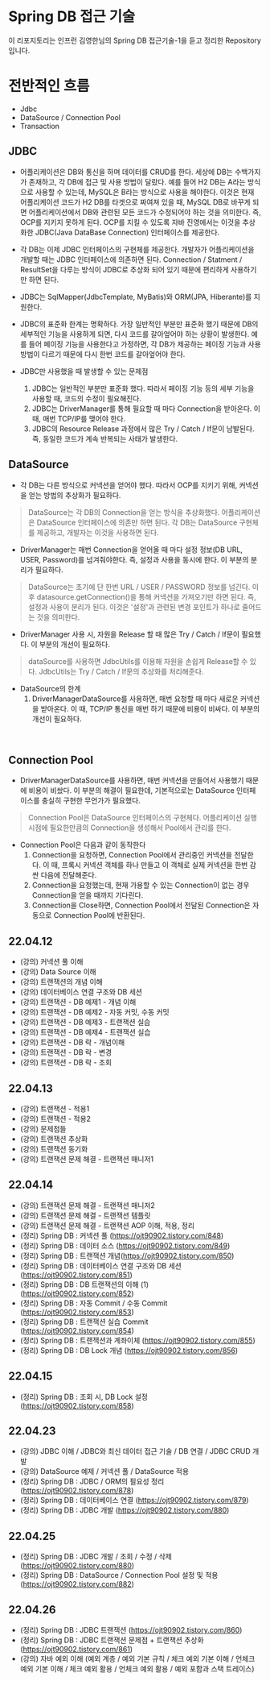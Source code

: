 # Spring DB 접근 기술
이 리포지토리는 인프런 김영한님의 Spring DB 접근기술-1을 듣고 정리한 Repository입니다.

# 전반적인 흐름
- Jdbc
- DataSource / Connection Pool
- Transaction


## JDBC
- 어플리케이션은 DB와 통신을 하며 데이터를 CRUD를 한다. 세상에 DB는 수백가지가 존재하고, 각 DB에 접근 및 사용 방법이 달랐다. 예를 들어 H2 DB는 A라는 방식으로 사용할 수 있는데, MySQL은 B라는 방식으로 사용을 해야한다. 이것은 현재 어플리케이션 코드가 H2 DB를 타겟으로 짜여져 있을 때, MySQL DB로 바꾸게 되면 어플리케이션에서 DB와 관련된 모든 코드가 수정되어야 하는 것을 의미한다. 즉, OCP를 지키지 못하게 된다. OCP를 지킬 수 있도록 자바 진영에서는 이것을 추상화한 JDBC(Java DataBase Connection) 인터페이스를 제공한다. 

- 각 DB는 이제 JDBC 인터페이스의 구현체를 제공한다. 개발자가 어플리케이션을 개발할 때는 JDBC 인터페이스에 의존하면 된다. Connection / Statment / ResultSet을 다루는 방식이 JDBC로 추상화 되어 있기 때문에 편리하게 사용하기만 하면 된다. 

- JDBC는 SqlMapper(JdbcTemplate, MyBatis)와 ORM(JPA, Hiberante)를 지원한다.

- JDBC의 표준화 한계는 명확하다. 가장 일반적인 부분만 표준화 했기 때문에 DB의 세부적인 기능을 사용하게 되면, 다시 코드를 갈아엎어야 하는 상황이 발생한다. 예를 들어 페이징 기능을 사용한다고 가정하면, 각 DB가 제공하는 페이징 기능과 사용방법이 다르기 때문에 다시 한번 코드를 갈아엎어야 한다. 

- JDBC만 사용했을 때 발생할 수 있는 문제점
  1. JDBC는 일반적인 부분만 표준화 했다. 따라서 페이징 기능 등의 세부 기능을 사용할 때, 코드의 수정이 필요해진다.
  2. JDBC는 DriverManager를 통해 필요할 때 마다 Connection을 받아온다. 이 때, 매번 TCP/IP를 맺어야 한다.
  3. JDBC의 Resource Release 과정에서 많은 Try / Catch / If문이 남발된다. 즉, 동일한 코드가 계속 반복되는 사태가 발생한다. 


## DataSource
- 각 DB는 다른 방식으로 커넥션을 얻어야 했다. 따라서 OCP를 지키기 위해, 커넥션을 얻는 방법의 추상화가 필요하다. </br>
> DataSource는 각 DB의 Connection을 얻는 방식을 추상화했다. 어플리케이션은 DataSource 인터페이스에 의존만 하면 된다. 각 DB는 DataSource 구현체를 제공하고, 개발자는 이것을 사용하면 된다.


- DriverManager는 매번 Connection을 얻어올 때 마다 설정 정보(DB URL, USER, Password)를 넘겨줘야한다. 즉, 설정과 사용을 동시에 한다. 이 부분의 분리가 필요하다.
> DataSource는 초기에 단 한번 URL / USER / PASSWORD 정보를 넘긴다. 이후 datasource.getConnection()을 통해 커넥션을 가져오기만 하면 된다. 즉, 설정과 사용이 분리가 된다. 이것은 '설정'과 관련된 변경 포인트가 하나로 줄어드는 것을 의미한다. 


- DriverManager 사용 시, 자원을 Release 할 때 많은 Try / Catch / If문이 필요했다. 이 부분의 개선이 필요하다. </br>
> dataSource를 사용하면 JdbcUtils를 이용해 자원을 손쉽게 Release할 수 있다. JdbcUtils는 Try / Catch / If문의 추상화를 처리해준다. 


- DataSource의 한계
  1. DriverManagerDataSource를 사용하면, 매번 요청할 때 마다 새로운 커넥션을 받아온다. 이 때, TCP/IP 통신을 매번 하기 때문에 비용이 비싸다. 이 부분의 개선이 필요하다. 
</br>

## Connection Pool
- DriverManagerDataSource를 사용하면, 매번 커넥션을 만들어서 사용했기 때문에 비용이 비쌌다. 이 부분의 해결이 필요한데, 기본적으로는 DataSource 인터페이스를 충실히 구현한 무언가가 필요했다. 
> Connection Pool은 DataSource 인터페이스의 구현체다. 어플리케이션 실행 시점에 필요한만큼의 Connection을 생성해서 Pool에서 관리를 한다.


- Connection Pool은 다음과 같이 동작한다
  1. Connection을 요청하면, Connection Pool에서 관리중인 커넥션을 전달한다. 이 때, 프록시 커넥션 객체를 하나 만들고 이 객체로 실제 커넥션을 한번 감싼 다음에 전달해준다. 
  2. Connection을 요청했는데, 현재 가용할 수 있는 Connection이 없는 경우 Connection을 얻을 때까지 기다린다.
  3. Connection을 Close하면, Connection Pool에서 전달된 Connection은 자동으로 Connection Pool에 반환된다. 



## 22.04.12 
+ (강의) 커넥션 풀 이해
+ (강의) Data Source 이해
+ (강의) 트랜잭션의 개념 이해
+ (강의) 데이터베이스 연결 구조와 DB 세션 
+ (강의) 트랜잭션 - DB 예제1 - 개념 이해 
+ (강의) 트랜잭션 - DB 예제2 - 자동 커밋, 수동 커밋
+ (강의) 트랜잭션 - DB 예제3 - 트랜잭션 실습
+ (강의) 트랜잭션 - DB 예제4 - 트랜잭션 실습
+ (강의) 트랜잭션 - DB 락 - 개념이해
+ (강의) 트랜잭션 - DB 락 - 변경
+ (강의) 트랜잭션 - DB 락 - 조회


## 22.04.13
+ (강의) 트랜잭션 - 적용1
+ (강의) 트랜잭션 - 적용2
+ (강의) 문제점들
+ (강의) 트랜잭션 추상화
+ (강의) 트랜잭션 동기화
+ (강의) 트랜잭션 문제 해결 - 트랜잭션 매니저1


## 22.04.14
+ (강의) 트랜잭션 문제 해결 - 트랜잭션 매니저2
+ (강의) 트랜잭션 문제 해결 - 트랜잭션 템플릿
+ (강의) 트랜잭션 문제 해결 - 트랜잭션 AOP 이해, 적용, 정리
+ (정리) Spring DB : 커넥션 풀 (https://ojt90902.tistory.com/848)
+ (정리) Spring DB : 데이터 소스 (https://ojt90902.tistory.com/849)
+ (정리) Spring DB : 트랜잭션 개념(https://ojt90902.tistory.com/850)
+ (정리) Spring DB : 데이터베이스 연결 구조와 DB 세션(https://ojt90902.tistory.com/851)
+ (정리) Spring DB : DB 트랜잭션의 이해 (1) (https://ojt90902.tistory.com/852)
+ (정리) Spring DB : 자동 Commit / 수동 Commit (https://ojt90902.tistory.com/853)
+ (정리) Spring DB : 트랜잭션 실습 Commit (https://ojt90902.tistory.com/854)
+ (정리) Spring DB : 트랜잭션과 계좌이체 (https://ojt90902.tistory.com/855)
+ (정리) Spring DB : DB Lock 개념 (https://ojt90902.tistory.com/856)

## 22.04.15
+ (정리) Spring DB : 조회 시, DB Lock 설정  (https://ojt90902.tistory.com/858)


## 22.04.23
+ (강의) JDBC 이해 / JDBC와 최신 데이터 접근 기술 / DB 연결 / JDBC CRUD 개발
+ (강의) DataSource 예제 / 커넥션 풀 / DataSource 적용 
+ (정리) Spring DB : JDBC / ORM의 필요성 정리(https://ojt90902.tistory.com/878)
+ (정리) Spring DB : 데이터베이스 연결 (https://ojt90902.tistory.com/879)
+ (정리) Spring DB : JDBC 개발 (https://ojt90902.tistory.com/880)

## 22.04.25
+ (정리) Spring DB : JDBC 개발 / 조회 / 수정 / 삭제 (https://ojt90902.tistory.com/880)
+ (정리) Spring DB : DataSource / Connection Pool 설정 및 적용(https://ojt90902.tistory.com/882)

## 22.04.26
+ (정리) Spring DB : JDBC 트랜잭션  (https://ojt90902.tistory.com/860)
+ (정리) Spring DB : JDBC 트랜잭션 문제점 + 트랜잭션 추상화  (https://ojt90902.tistory.com/861)
+ (강의) 자바 예외 이해 (예외 계층 / 예외 기본 규칙 / 체크 예외 기본 이해 / 언체크 예외 기본 이해 / 체크 예외 활용 / 언체크 예외 활용 / 예외 포함과 스택 트레이스)

